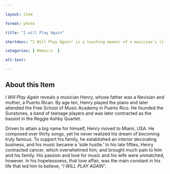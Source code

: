```yaml
--- 

layout: item 

format: photo 

title: "I will Play Again"

shortdesc: “I Will Play Again" is a touching memoir of a musician's lifelong pursuit of fame and the enduring power of love through hardship and illness."

categories: [ Memoirs  ]

alt-text:  

--- 
```


## About this Item 

_I Will Play Again_ reveals a musician Henry, whose father was a Nevisian and mother, a Puerto Rican. By age ten, Henry played the piano and later attended the Free School of Music Academy in Puerto Rico. He founded the Sunstones, a band of teenage players and was later contracted as the bassist in the Reggie Ashby Quartet.

Driven to attain a big name for himself, Henry moved to Miami, USA. He composed over thirty songs, yet he never realized his dream of becoming truly famous. To support his family, he established an interior decorating business, and his music became a ‘side hustle.’ In his late fifties, Henry contracted cancer, which overwhelmed him, and brought much pain to him and his family. His passion and love for music and his wife were unmatched, however. In his hopelessness, that love affair, was the main constant in his life that led him to believe, “_I WILL PLAY AGAIN_”.
